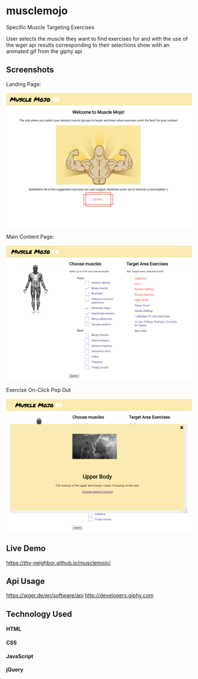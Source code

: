 # musclemojo
Specific Muscle Targeting Exercises

User selects the muscle they want to find exercises for and with the use of the wger api 
results corresponding to their selections show with an animated gif from the giphy api

## Screenshots
Landing Page:

![Landing page](Screenshots/Landing-page.PNG)

Main Content Page:

![Main page](Screenshots/Main-page.PNG)

Exercise On-Click Pop Out

![Exercise pop out](Screenshots/Exercise-pop-out.PNG)

## Live Demo
https://thy-neighbor.github.io/musclemojo/

## Api Usage
https://wger.de/en/software/api
http://developers.giphy.com

## Technology Used

#### HTML
#### CSS
#### JavaScript
#### jQuery





